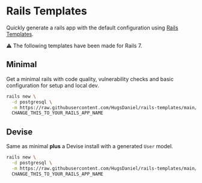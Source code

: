 # Rails Templates

Quickly generate a rails app with the default configuration
using [Rails Templates](http://guides.rubyonrails.org/rails_application_templates.html).

⚠️ The following templates have been made for Rails 7.

## Minimal

Get a minimal rails with code quality, vulnerability checks and basic configuration for setup and local dev.

```bash
rails new \
  -d postgresql \
  -m https://raw.githubusercontent.com/HugsDaniel/rails-templates/main/minimal.rb \
  CHANGE_THIS_TO_YOUR_RAILS_APP_NAME
```

## Devise

Same as minimal **plus** a Devise install with a generated `User` model.

```bash
rails new \
  -d postgresql \
  -m https://raw.githubusercontent.com/HugsDaniel/rails-templates/main/devise.rb \
  CHANGE_THIS_TO_YOUR_RAILS_APP_NAME
```
